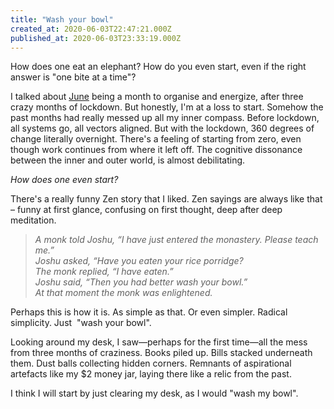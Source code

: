 ```yaml
---
title: "Wash your bowl"
created_at: 2020-06-03T22:47:21.000Z
published_at: 2020-06-03T23:33:19.000Z
---
```

How does one eat an elephant? How do you even start, even if the right answer is "one bite at a time"?

  

I talked about [June](https://cowriters.app/words/jason-s-june-411215ed65d9854b04) being a month to organise and energize, after three crazy months of lockdown. But honestly, I'm at a loss to start. Somehow the past months had really messed up all my inner compass. Before lockdown, all systems go, all vectors aligned. But with the lockdown, 360 degrees of change literally overnight. There's a feeling of starting from zero, even though work continues from where it left off. The cognitive dissonance between the inner and outer world, is almost debilitating.

  

_How does one even start?_

  

There's a really funny Zen story that I liked. Zen sayings are always like that – funny at first glance, confusing on first thought, deep after deep meditation. 

  

> _A monk told Joshu, “I have just entered the monastery. Please teach me.”  
> Joshu asked, “Have you eaten your rice porridge?  
> The monk replied, “I have eaten.”  
> Joshu said, “Then you had better wash your bowl.”  
> At that moment the monk was enlightened._

  

Perhaps this is how it is. As simple as that. Or even simpler. Radical simplicity. Just  "wash your bowl". 

  

Looking around my desk, I saw—perhaps for the first time—all the mess from three months of craziness. Books piled up. Bills stacked underneath them. Dust balls collecting hidden corners. Remnants of aspirational artefacts like my $2 money jar, laying there like a relic from the past.

  

I think I will start by just clearing my desk, as I would "wash my bowl".

